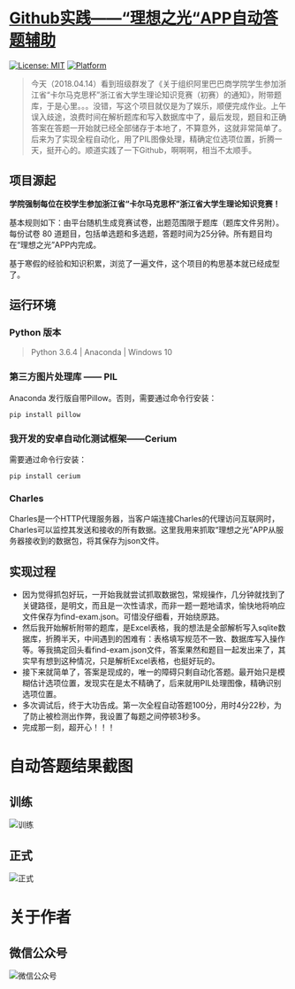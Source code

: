 # [Github实践——“理想之光“APP自动答题辅助](https://github.com/fjwCode/auto-answer-hznu/)
[![License: MIT](https://img.shields.io/badge/License-MIT-green.svg)](https://opensource.org/licenses/MIT)
[![Platform](https://img.shields.io/badge/Platform-Windows-4BC51D.svg)](https://pypi.org/project/auto-answer-hznu/)


> 今天（2018.04.14）看到班级群发了《关于组织阿里巴巴商学院学生参加浙江省“卡尔马克思杯”浙江省大学生理论知识竞赛（初赛）的通知》，附带题库，于是心里。。。没错，写这个项目就仅是为了娱乐，顺便完成作业。上午误入歧途，浪费时间在解析题库和写入数据库中了，最后发现，题目和正确答案在答题一开始就已经全部储存于本地了，不算意外，这就非常简单了。后来为了实现全程自动化，用了PIL图像处理，精确定位选项位置，折腾一天，挺开心的。顺道实践了一下Github，啊啊啊，相当不太顺手。

## 项目源起
**学院强制每位在校学生参加浙江省“卡尔马克思杯”浙江省大学生理论知识竞赛！**

基本规则如下：由平台随机生成竞赛试卷，出题范围限于题库（题库文件另附）。每份试卷 80 道题目，包括单选题和多选题，答题时间为25分钟。所有题目均在“理想之光”APP内完成。

基于寒假的经验和知识积累，浏览了一遍文件，这个项目的构思基本就已经成型了。

## 运行环境

### Python 版本

> Python 3.6.4 | Anaconda | Windows 10

### 第三方图片处理库 —— PIL

Anaconda 发行版自带Pillow。否则，需要通过命令行安装：
```
pip install pillow
```

### 我开发的安卓自动化测试框架——Cerium

需要通过命令行安装：
```
pip install cerium
```

### Charles

Charles是一个HTTP代理服务器，当客户端连接Charles的代理访问互联网时，Charles可以监控其发送和接收的所有数据。这里我用来抓取“理想之光”APP从服务器接收到的数据包，将其保存为json文件。


## 实现过程

* 因为觉得抓包好玩，一开始我就尝试抓取数据包，常规操作，几分钟就找到了关键路径，是明文，而且是一次性请求，而非一题一题地请求，愉快地将响应文件保存为find-exam.json。可惜没仔细看，开始绕原路。
* 然后我开始解析附带的题库，是Excel表格，我的想法是全部解析写入sqlite数据库，折腾半天，中间遇到的困难有：表格填写规范不一致、数据库写入操作等。等我搞定回头看find-exam.json文件，答案果然和题目一起发出来了，其实早有想到这种情况，只是解析Excel表格，也挺好玩的。
* 接下来就简单了，答案是现成的，唯一的障碍只剩自动化答题。最开始只是模糊估计选项位置，发现实在是太不精确了，后来就用PIL处理图像，精确识别选项位置。
* 多次调试后，终于大功告成。第一次全程自动答题100分，用时4分22秒，为了防止被检测出作弊，我设置了每题之间停顿3秒多。
* 完成那一刻，超开心！！！


# 自动答题结果截图

## 训练
![训练](https://raw.githubusercontent.com/fjwCode/auto-answer-hznu/master/001.png)

## 正式
![正式](https://raw.githubusercontent.com/fjwCode/auto-answer-hznu/master/002.png)


# 关于作者

## 微信公众号
![微信公众号](https://raw.githubusercontent.com/fjwCode/auto-answer-hznu/master/wx.jpg)